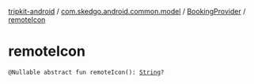 [tripkit-android](../../index.md) / [com.skedgo.android.common.model](../index.md) / [BookingProvider](index.md) / [remoteIcon](./remote-icon.md)

# remoteIcon

`@Nullable abstract fun remoteIcon(): `[`String`](https://kotlinlang.org/api/latest/jvm/stdlib/kotlin/-string/index.html)`?`